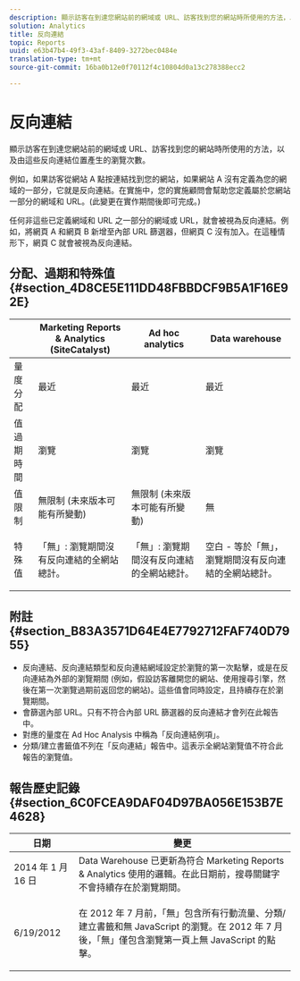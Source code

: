 ```yaml
---
description: 顯示訪客在到達您網站前的網域或 URL、訪客找到您的網站時所使用的方法，以及由這些反向連結位置產生的瀏覽次數。
solution: Analytics
title: 反向連結
topic: Reports
uuid: e63b47b4-49f3-43af-8409-3272bec0484e
translation-type: tm+mt
source-git-commit: 16ba0b12e0f70112f4c10804d0a13c278388ecc2

---
```



# 反向連結

顯示訪客在到達您網站前的網域或 URL、訪客找到您的網站時所使用的方法，以及由這些反向連結位置產生的瀏覽次數。

例如，如果訪客從網站 A 點按連結找到您的網站，如果網站 A 沒有定義為您的網域的一部分，它就是反向連結。在實施中，您的實施顧問會幫助您定義屬於您網站一部分的網域和 URL。(此變更在實作期間後即可完成。) 

任何非這些已定義網域和 URL 之一部分的網域或 URL，就會被視為反向連結。例如，將網頁 A 和網頁 B 新增至內部 URL 篩選器，但網頁 C 沒有加入。在這種情形下，網頁 C 就會被視為反向連結。

## 分配、過期和特殊值 {#section_4D8CE5E111DD48FBBDCF9B5A1F16E92E}

<table id="table_EC7423532C7E44DE97B7FC0321585A2B"> 
 <thead> 
  <tr> 
   <th colname="col1" class="entry"> </th> 
   <th colname="col2" class="entry"> Marketing Reports &amp; Analytics (SiteCatalyst) </th> 
   <th colname="col3" class="entry"> Ad hoc analytics </th> 
   <th colname="col4" class="entry"> Data warehouse </th> 
  </tr>
 </thead>
 <tbody> 
  <tr> 
   <td colname="col1"> 量度分配 </td> 
   <td colname="col2"> 最近 </td> 
   <td colname="col3"> 最近 </td> 
   <td colname="col4"> 最近 </td> 
  </tr> 
  <tr> 
   <td colname="col1"> 值過期時間 </td> 
   <td colname="col2"> 瀏覽 </td> 
   <td colname="col3"> 瀏覽 </td> 
   <td colname="col4"> 瀏覽 </td> 
  </tr> 
  <tr> 
   <td colname="col1"> 值限制 </td> 
   <td colname="col2"> 無限制 (未來版本可能有所變動) </td> 
   <td colname="col3"> 無限制 (未來版本可能有所變動) </td> 
   <td colname="col4"> 無 </td> 
  </tr> 
  <tr> 
   <td colname="col1"> 特殊值 </td> 
   <td colname="col2"> <p>「無」: 瀏覽期間沒有反向連結的全網站總計。 </p> </td> 
   <td colname="col3"> <p>「無」: 瀏覽期間沒有反向連結的全網站總計。 </p> </td> 
   <td colname="col4"> <p> 空白 - 等於「無」，瀏覽期間沒有反向連結的全網站總計。 </p> </td> 
  </tr> 
 </tbody> 
</table>

## 附註 {#section_B83A3571D64E4E7792712FAF740D7955}

* 反向連結、反向連結類型和反向連結網域設定於瀏覽的第一次點擊，或是在反向連結為外部的瀏覽期間 (例如，假設訪客離開您的網站、使用搜尋引擎，然後在第一次瀏覽過期前返回您的網站)。這些值會同時設定，且持續存在於瀏覽期間。
* 會篩選內部 URL。只有不符合內部 URL 篩選器的反向連結才會列在此報告中。
* 對應的量度在 Ad Hoc Analysis 中稱為「反向連結例項」。
* 分類/建立書籤值不列在「反向連結」報告中。這表示全網站瀏覽值不符合此報告的瀏覽值。

## 報告歷史記錄 {#section_6C0FCEA9DAF04D97BA056E153B7E4628}

<table id="table_9DFA79EC6A5A48648F2FB5418E1752DB"> 
 <thead> 
  <tr> 
   <th colname="col1" class="entry"> 日期 </th> 
   <th colname="col2" class="entry"> 變更 </th> 
  </tr>
 </thead>
 <tbody> 
  <tr> 
   <td colname="col1"> 2014 年 1 月 16 日 </td> 
   <td colname="col2"> Data Warehouse 已更新為符合 Marketing Reports &amp; Analytics 使用的邏輯。在此日期前，搜尋關鍵字不會持續存在於瀏覽期間。 </td> 
  </tr> 
  <tr> 
   <td colname="col1"> 6/19/2012 </td> 
   <td colname="col2"> <p> 在 2012 年 7 月前，「無」包含所有行動流量、分類/建立書籤和無 JavaScript 的瀏覽。在 2012 年 7 月後，「無」僅包含瀏覽第一頁上無 JavaScript 的點擊。 </p> </td> 
  </tr> 
 </tbody> 
</table>

